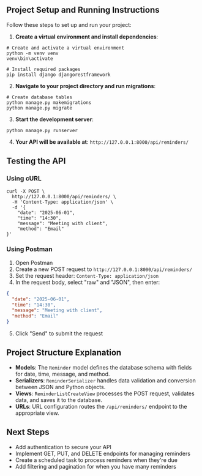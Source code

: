 ## Project Setup and Running Instructions

Follow these steps to set up and run your project:

1. **Create a virtual environment and install dependencies**:

```shellscript
# Create and activate a virtual environment
python -m venv venv
venv\bin\activate 

# Install required packages
pip install django djangorestframework
```


2. **Navigate to your project directory and run migrations**:

```shellscript
# Create database tables
python manage.py makemigrations
python manage.py migrate
```


3. **Start the development server**:

```shellscript
python manage.py runserver
```


4. **Your API will be available at**: `http://127.0.0.1:8000/api/reminders/`


## Testing the API

### Using cURL

```shellscript
curl -X POST \
  http://127.0.0.1:8000/api/reminders/ \
  -H 'Content-Type: application/json' \
  -d '{
    "date": "2025-06-01",
    "time": "14:30",
    "message": "Meeting with client",
    "method": "Email"
}'
```

### Using Postman

1. Open Postman
2. Create a new POST request to `http://127.0.0.1:8000/api/reminders/`
3. Set the request header: `Content-Type: application/json`
4. In the request body, select "raw" and "JSON", then enter:

```json
{
  "date": "2025-06-01",
  "time": "14:30",
  "message": "Meeting with client",
  "method": "Email"
}
```


5. Click "Send" to submit the request


## Project Structure Explanation

- **Models**: The `Reminder` model defines the database schema with fields for date, time, message, and method.
- **Serializers**: `ReminderSerializer` handles data validation and conversion between JSON and Python objects.
- **Views**: `ReminderListCreateView` processes the POST request, validates data, and saves it to the database.
- **URLs**: URL configuration routes the `/api/reminders/` endpoint to the appropriate view.


## Next Steps

- Add authentication to secure your API
- Implement GET, PUT, and DELETE endpoints for managing reminders
- Create a scheduled task to process reminders when they're due
- Add filtering and pagination for when you have many reminders
